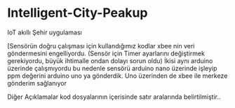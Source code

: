 # Intelligent-City-Peakup
IoT akıllı Şehir uygulaması

[Sensörün doğru çalışması için kullandığımız kodlar xbee nin veri göndermesini engelliyordu. (Sensör için Timer ayarlarını değiştirmek gerekiyordu, büyük ihtimalle ondan dolayı sorun oldu) İkisi aynı arduino üzerinde çalışmıyordu bu nedenle sensörü arduino nano üzerinde işleyip ppm değerini arduino uno ya gönderdik. Uno üzerinden de xbee ile merkeze gönderim sağlanıyor


Diğer Açıklamalar kod dosyalarının içerisinde satır aralarında belirtilmiştir..
